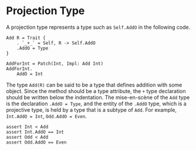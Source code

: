 # Projection Type

A projection type represents a type such as ``Self.AddO`` in the following code.

```erg
Add R = Trait {
    . `_+_` = Self, R -> Self.AddO
    .AddO = Type
}

AddForInt = Patch(Int, Impl: Add Int)
AddForInt.
    AddO = Int
```

The type ``Add(R)`` can be said to be a type that defines addition with some object. Since the method should be a type attribute, the `+` type declaration should be written below the indentation.
The mise-en-scène of the `Add` type is the declaration `.AddO = Type`, and the entity of the `.AddO` type, which is a projective type, is held by a type that is a subtype of `Add`. For example, `Int.AddO = Int`, `Odd.AddO = Even`.

```erg
assert Int < Add
assert Int.AddO == Int
assert Odd < Add
assert Odd.AddO == Even
```
